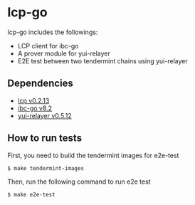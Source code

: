 # lcp-go

lcp-go includes the followings:
- LCP client for ibc-go
- A prover module for yui-relayer
- E2E test between two tendermint chains using yui-relayer

## Dependencies

- [lcp v0.2.13](https://github.com/datachainlab/lcp/releases/tag/v0.2.13)
- [ibc-go v8.2](https://github.com/cosmos/ibc-go/releases/tag/v8.2.0)
- [yui-relayer v0.5.12](https://github.com/hyperledger-labs/yui-relayer/releases/tag/v0.5.12)

## How to run tests

First, you need to build the tendermint images for e2e-test

```bash
$ make tendermint-images
```

Then, run the following command to run e2e test

```bash
$ make e2e-test
```
